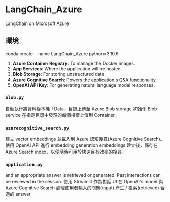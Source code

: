 # LangChain_Azure
LangChain on Microsoft Azure

## 環境
conda create --name LangChain_Azure python=3.10.6

1. **Azure Container Registry**: To manage the Docker images.
2. **App Services**: Where the application will be hosted.
3. **Blob Storage**: For storing unstructured data.
4. **Azure Cognitive Search**: Powers the application's Q&A functionality.
5. **OpenAI API Key**: For generating natural language model responses.

### `blob.py`

自動執行將資料從本機「Data」目錄上傳至 Azure Blob storage 
初始化 Blob service
在指定目錄中發現的每個檔案上傳到 Container。

### `azurecognitive_search.py`

建立 vector embeddings 並載入到 Azure 認知搜尋(Azure Cognitive Search)。
使用 OpenAI API 進行 embedding generation
embeddings 建立後，儲存在 Azure Search index，以便隨時可用於快速且有效率的搜尋。


### `application.py`

 and an appropriate answer is retrieved or generated. Past interactions can be reviewed in the session.
使用 Streamlit 作為對話 UI 
在 OpenAI's model 與 Azure Cognitive Search 處理使用者輸入的問題(input)
產生 / 檢索(retrieved) 合適的 answer